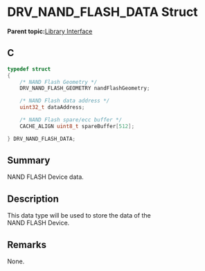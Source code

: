 # DRV\_NAND\_FLASH\_DATA Struct

**Parent topic:**[Library Interface](GUID-B826AB75-F4E4-4A5B-8189-23C99CCF9936.md)

## C

```c
typedef struct
{
    /* NAND Flash Geometry */
    DRV_NAND_FLASH_GEOMETRY nandFlashGeometry;

    /* NAND Flash data address */
    uint32_t dataAddress;

    /* NAND Flash spare/ecc buffer */
    CACHE_ALIGN uint8_t spareBuffer[512];

} DRV_NAND_FLASH_DATA;

```

## Summary

NAND FLASH Device data.

## Description

This data type will be used to store the data of the<br />NAND FLASH Device.

## Remarks

None.

